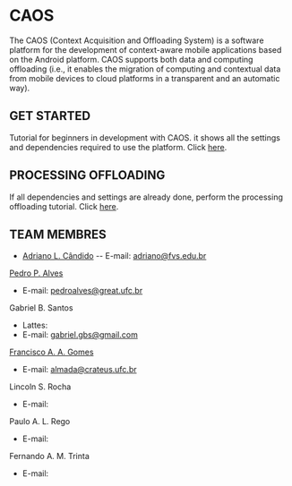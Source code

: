 # CAOS
The CAOS (Context Acquisition and Offloading System) is a software platform for the development of context-aware mobile applications based on the Android platform. CAOS supports both data and computing offloading (i.e., it enables the migration of computing and contextual data from mobile devices to cloud platforms in a transparent and an automatic way).

## **GET STARTED**

Tutorial for beginners in development with CAOS. it shows all the settings and dependencies required to use the platform. Click [here](Get_Started.md).

## **PROCESSING OFFLOADING**

If all dependencies and settings are already done, perform the processing offloading tutorial. Click [here](Processing.md).

## **TEAM MEMBRES**

- [Adriano L. Cândido](http://lattes.cnpq.br/1894380906052388)
-- E-mail: adriano@fvs.edu.br

[Pedro P. Alves](http://lattes.cnpq.br/0547229021049089)
- E-mail: pedroalves@great.ufc.br


Gabriel B. Santos 
- Lattes: 
- E-mail: gabriel.gbs@gmail.com 

[Francisco A. A. Gomes](http://lattes.cnpq.br/5271246957499974)
- E-mail: almada@crateus.ufc.br

Lincoln S. Rocha 
- E-mail: 

Paulo A. L. Rego 
- E-mail: 

Fernando A. M. Trinta 
- E-mail: 


